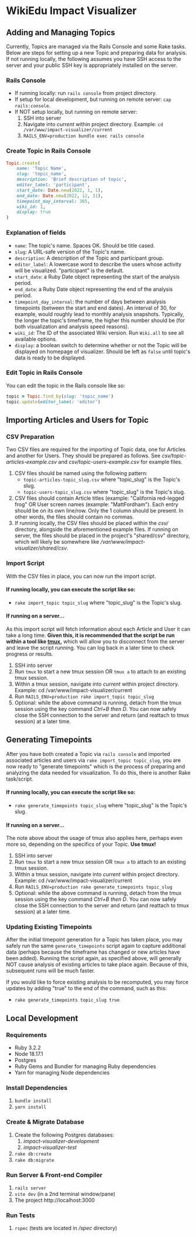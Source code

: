 # WikiEdu Impact Visualizer

## Adding and Managing Topics

Currently, Topics are managed via the Rails Console and some Rake tasks. Below are steps for setting up a new Topic and preparing data for analysis. If not running locally, the following assumes you have SSH access to the server and your public SSH key is appropriately installed on the server.

### Rails Console

- If running locally: run `rails console` from project directory.
- If setup for local development, but running on remote server: `cap rails:console`.
- If NOT setup locally, but running on remote server:
	1. SSH into server
	2. Navigate into *current* within project directory. Example: `cd /var/www/impact-visualizer/current`
	3. `RAILS_ENV=production bundle exec rails console`

### Create Topic in Rails Console
```ruby
Topic.create(
	name: 'Topic Name',
	slug: 'topic_name',
	description: 'Brief description of topic',
	editor_label: 'participant',
	start_date: Date.new(2022, 1, 1),
	end_date: Date.new(2022, 12, 31),
	timepoint_day_interval: 365,
	wiki_id: 1,
	display: true
)
```

### Explanation of fields
- `name`: The topic's name. Spaces OK. Should be title cased. 
- `slug`: A URL-safe version of the Topic's name. 
- `description`: A description of the Topic and participant group.
- `editor_label`: A lowercase word to describe the users whose activity will be visualized. "participant" is the default.
- `start_date`: a Ruby Date object representing the start of the analysis period.
- `end_date`: a Ruby Date object representing the end of the analysis period.
- `timepoint_day_interval`: the number of days between analysis timepoints (between the start and end dates). An interval of 30, for example, would roughly lead to monthly analysis snapshots. Typically, the longer the topic's timeframe, the higher this number should be (for both visualization and analysis speed reasons). 
- `wiki_id`: The ID of the associated Wiki version. Run `Wiki.all` to see all available options.
- `display`: a boolean switch to determine whether or not the Topic will be displayed on homepage of visualizer. Should be left as `false` until topic's data is ready to be displayed.

### Edit Topic in Rails Console
You can edit the topic in the Rails console like so:

```ruby
topic = Topic.find_by(slug: 'topic_name')
topic.update(editor_label: 'editor')
```

## Importing Articles and Users for Topic

### CSV Preparation
Two CSV files are required for the importing of Topic data, one for Articles and another for Users. They should be prepared as follows. See *csv/topic-articles-example.csv* and *csv/topic-users-example.csv* for example files. 

1. CSV files should be named using the following pattern:
	- `topic-articles-topic_slug.csv` where "topic_slug" is the Topic's slug.
	- `topic-users-topic_slug.csv` where "topic_slug" is the Topic's slug.
2. CSV files should contain Article titles (example: "California red-legged frog" OR User screen names (example: "MattFordham"). Each entry should be on its own line/row. Only the 1 column should be present. In other words, the files should contain no commas. 
3. If running locally, the CSV files should be placed within the *csv/* directory, alongside the aforementioned example files. If running on server, the files should be placed in the project's "shared/csv" directory, which will likely be somewhere like */var/www/impact-visualizer/shared/csv*.

### Import Script

With the CSV files in place, you can now run the import script. 

#### If running locally, you can execute the script like so:

- `rake import_topic topic_slug` where "topic_slug" is the Topic's slug.

#### If running on a server...

As this import script will fetch information about each Article and User it can take a long time. **Given this, it is recommended that the script be run within a tool like [tmux](https://github.com/tmux/tmux/wiki/Getting-Started),** which will allow you to disconnect from the server and leave the script running. You can log back in a later time to check progress or results. 

1. SSH into server
2. Run `tmux` to start a new tmux session OR `tmux a` to attach to an existing tmux session. 
2. Within a tmux session, navigate into *current* within project directory. Example: cd /var/www/impact-visualizer/current
3. Run `RAILS_ENV=production rake import_topic topic_slug`
4. Optional: while the above command is running, detach from the tmux session using the key command *Ctrl+B then D*. You can now safely close the SSH connection to the server and return (and reattach to tmux session) at a later time.

## Generating Timepoints

After you have both created a Topic via `rails console` and imported associated articles and users via `rake import_topic topic_slug`, you are now ready to "generate timepoints" which is the process of preparing and analyzing the data needed for visualization. To do this, there is another Rake task/script.

#### If running locally, you can execute the script like so:

- `rake generate_timepoints topic_slug` where "topic_slug" is the Topic's slug.

#### If running on a server...

The note above about the usage of tmux also applies here, perhaps even more so, depending on the specifics of your Topic. **Use tmux!**

1. SSH into server
2. Run `tmux` to start a new tmux session OR `tmux a` to attach to an existing tmux session. 
2. Within a tmux session, navigate into *current* within project directory. Example: cd /var/www/impact-visualizer/current
3. Run `RAILS_ENV=production rake generate_timepoints topic_slug`
4. Optional: while the above command is running, detach from the tmux session using the key command *Ctrl+B then D*. You can now safely close the SSH connection to the server and return (and reattach to tmux session) at a later time.

### Updating Existing Timepoints

After the initial timepoint generation for a Topic has taken place, you may safely run the same `generate_timepoints` script again to capture additional data (perhaps because the timeframe has changed or new articles have been added). Running the script again, as specified above, will generally NOT cause analysis of existing articles to take place again. Because of this, subsequent runs will be much faster. 

If you would like to force existing analysis to be recomputed, you may force updates by adding "true" to the end of the command, such as this:

- `rake generate_timepoints topic_slug true`


## Local Development

### Requirements
- Ruby 3.2.2
- Node 18.17.1
- Postgres
- Ruby Gems and Bundler for managing Ruby dependencies
- Yarn for managing Node dependencies

### Install Dependencies

1. `bundle install`
2. `yarn install`

### Create & Migrate Database

1. Create the following Postgres databases:
	1. *impact-visualizer-development*
	2. *impact-visualizer-test*
3. `rake db:create`
4. `rake db:migrate`

### Run Server & Front-end Compiler

1. `rails server`
2. `vite dev` (in a 2nd terminal window/pane)
3. The project http://localhost:3000

### Run Tests

1. `rspec` (tests are located in */spec* directory)

